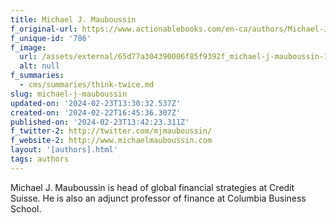 ```yaml
---
title: Michael J. Mauboussin
f_original-url: https://www.actionablebooks.com/en-ca/authors/Michael-J.-Mauboussin/
f_unique-id: '786'
f_image:
  url: /assets/external/65d77a304390006f85f9392f_michael-j-mauboussin-180x220.jpeg
  alt: null
f_summaries:
  - cms/summaries/think-twice.md
slug: michael-j-mauboussin
updated-on: '2024-02-23T13:30:32.537Z'
created-on: '2024-02-22T16:45:36.307Z'
published-on: '2024-02-23T13:42:23.311Z'
f_twitter-2: http://twitter.com/mjmauboussin/
f_website-2: http://www.michaelmauboussin.com
layout: '[authors].html'
tags: authors
---
```


Michael J. Mauboussin is head of global financial strategies at Credit Suisse. He is also an adjunct professor of finance at Columbia Business School.
